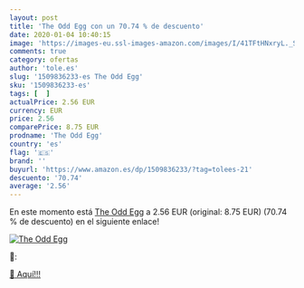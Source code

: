 ```yaml
---
layout: post
title: 'The Odd Egg con un 70.74 % de descuento'
date: 2020-01-04 10:40:15
image: 'https://images-eu.ssl-images-amazon.com/images/I/41TFtHNxryL._SL400_.jpg'
comments: true
category: ofertas
author: 'tole.es'
slug: '1509836233-es The Odd Egg'
sku: '1509836233-es'
tags: [  ]
actualPrice: 2.56 EUR
currency: EUR
price: 2.56
comparePrice: 8.75 EUR
prodname: 'The Odd Egg'
country: 'es'
flag: '🇪🇸'
brand: ''
buyurl: 'https://www.amazon.es/dp/1509836233/?tag=tolees-21'
descuento: '70.74'
average: '2.56'
---
```


En este momento está [The Odd Egg](https://www.amazon.es/dp/1509836233/?tag=tolees-21) a 2.56 EUR (original: 8.75 EUR) (70.74 %  de descuento) en el siguiente enlace!

[![The Odd Egg](https://images-eu.ssl-images-amazon.com/images/I/41TFtHNxryL._SL400_.jpg)](https://www.amazon.es/dp/1509836233/?tag=tolees-21)

🔎:


[🛒 Aquí!!!](https://www.amazon.es/dp/1509836233/?tag=tolees-21)
